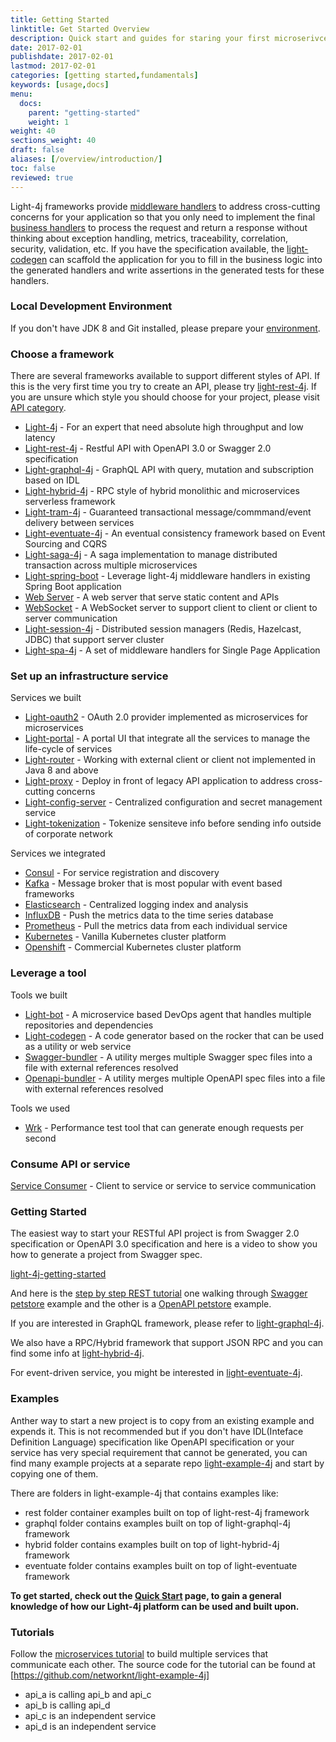 ```yaml
---
title: Getting Started
linktitle: Get Started Overview
description: Quick start and guides for staring your first microserivce on your preferred operating system.
date: 2017-02-01
publishdate: 2017-02-01
lastmod: 2017-02-01
categories: [getting started,fundamentals]
keywords: [usage,docs]
menu:
  docs:
    parent: "getting-started"
    weight: 1
weight: 40
sections_weight: 40
draft: false
aliases: [/overview/introduction/]
toc: false
reviewed: true
---
```


Light-4j frameworks provide [middleware handlers][] to address cross-cutting concerns for your application so that you only need to implement the final [business handlers][] to process the request and return a response without thinking about exception handling, metrics, traceability, correlation, security, validation, etc. If you have the specification available, the [light-codegen][] can scaffold the application for you to fill in the business logic into the generated handlers and write assertions in the generated tests for these handlers. 

### Local Development Environment

If you don't have JDK 8 and Git installed, please prepare your [environment][]. 

### Choose a framework

There are several frameworks available to support different styles of API. If this is the very first time you try to create an API, please try [light-rest-4j][]. If you are unsure which style you should choose for your project, please visit [API category][].

* [Light-4j][] - For an expert that need absolute high throughput and low latency
* [Light-rest-4j][] - Restful API with OpenAPI 3.0 or Swagger 2.0 specification
* [Light-graphql-4j][] - GraphQL API with query, mutation and subscription based on IDL
* [Light-hybrid-4j][] - RPC style of hybrid monolithic and microservices serverless framework
* [Light-tram-4j][] - Guaranteed transactional message/commmand/event delivery between services
* [Light-eventuate-4j][] - An eventual consistency framework based on Event Sourcing and CQRS
* [Light-saga-4j][] - A saga implementation to manage distributed transaction across multiple microservices
* [Light-spring-boot][] - Leverage light-4j middleware handlers in existing Spring Boot application
* [Web Server][] - A web server that serve static content and APIs
* [WebSocket][] - A WebSocket server to support client to client or client to server communication
* [Light-session-4j][] - Distributed session managers (Redis, Hazelcast, JDBC) that support server cluster
* [Light-spa-4j][] - A set of middleware handlers for Single Page Application

### Set up an infrastructure service

Services we built

* [Light-oauth2][] - OAuth 2.0 provider implemented as microservices for microservices
* [Light-portal][] - A portal UI that integrate all the services to manage the life-cycle of services
* [Light-router][] - Working with external client or client not implemented in Java 8 and above
* [Light-proxy][] - Deploy in front of legacy API application to address cross-cutting concerns
* [Light-config-server][] - Centralized configuration and secret management service
* [Light-tokenization][] - Tokenize sensiteve info before sending info outside of corporate network

Services we integrated

* [Consul][] - For service registration and discovery
* [Kafka][] - Message broker that is most popular with event based frameworks
* [Elasticsearch][] - Centralized logging index and analysis
* [InfluxDB][] - Push the metrics data to the time series database
* [Prometheus][] - Pull the metrics data from each individual service
* [Kubernetes][] - Vanilla Kubernetes cluster platform
* [Openshift][] - Commercial Kubernetes cluster platform

### Leverage a tool

Tools we built

* [Light-bot][] - A microservice based DevOps agent that handles multiple repositories and dependencies
* [Light-codegen] - A code generator based on the rocker that can be used as a utility or web service
* [Swagger-bundler][] - A utility merges multiple Swagger spec files into a file with external references resolved
* [Openapi-bundler][] - A utility merges multiple OpenAPI spec files into a file with external references resolved

Tools we used

* [Wrk][] - Performance test tool that can generate enough requests per second

### Consume API or service

[Service Consumer][] - Client to service or service to service communication


### Getting Started

The easiest way to start your RESTful API project is from Swagger 2.0 specification or OpenAPI 
3.0 specification and here is a video to show you how to generate a project from Swagger spec.

[light-4j-getting-started](https://youtu.be/xSJhF1LcE0Q)


And here is the [step by step REST tutorial][] one walking through [Swagger petstore][] example and
the other is a [OpenAPI petstore][] example.

If you are interested in GraphQL framework, please refer to [light-graphql-4j][].

We also have a RPC/Hybrid framework that support JSON RPC and you can find some info at
[light-hybrid-4j][].

For event-driven service, you might be interested in [light-eventuate-4j][].


### Examples

Anther way to start a new project is to copy from an existing example and expends it. This 
is not recommended but if you don't have IDL(Inteface Definition Language) specification like 
OpenAPI specification or your service has very special requirement that cannot be generated, you 
can find many example projects at a separate repo [light-example-4j][] and start by copying one 
of them.

There are folders in light-example-4j that contains examples like:

* rest folder container examples built on top of light-rest-4j framework
* graphql folder contains examples built on top of light-graphql-4j framework
* hybrid folder contains examples built on top of light-hybrid-4j framework
* eventuate folder contains examples built on top of light-eventuate framework

**To get started, check out the [Quick Start][] page, to gain a general knowledge of how our Light-4j platform can be used and built upon.**


### Tutorials

Follow the [microservices tutorial][] to build multiple services that communicate each other. The 
source code for the tutorial can be found at [https://github.com/networknt/light-example-4j]

* api_a is calling api_b and api_c
* api_b is calling api_d
* api_c is an independent service
* api_d is an independent service


[step by step REST tutorial]: /tutorial/rest/
[Swagger petstore]: /tutorial/rest/swagger/petstore/
[OpenAPI petstore]: /tutorial/rest/openapi/petstore/
[light-example-4j]: https://github.com/networknt/light-example-4j
[Quick Start]: /tutorial/rest/swagger/ms-chain/quickstart
[microservices tutorial]: /tutorial/

[environment]: /getting-started/environment/
[API category]: /architecture/category/
[middleware handlers]: /architecture/middleware-handler/
[business handlers]: /architecture/business-handler/
[Light-4j]: /style/light-4j/
[Light-rest-4j]: /style/light-rest-4j/
[Light-graphql-4j]: /style/light-graphql-4j/
[Light-hybrid-4j]: /style/light-hybrid-4j/
[Light-tram-4j]: /style/light-tram-4j/
[Light-eventuate-4j]: /style/light-eventuate-4j/
[Light-saga-4j]: /style/light-saga-4j/
[Light-spring-boot]: /style/light-spring-boot/
[Web Server]: /style/webserver/
[WebSocket]: /style/websocket/
[Light-session-4j]: /style/light-session-4j/
[Light-spa-4j]: /style/light-spa-4j/

[Light-oauth2]: /service/oauth/
[Light-portal]: /service/portal/
[Light-router]: /service/router/
[Light-proxy]: /service/proxy/
[Light-config-server]: /service/config/
[Light-tokenization]: /service/tokenization/

[Consul]: /service/consul/
[Kafka]: /service/kafka/
[Elasticsearch]: /service/elasticsearch/
[Grafana]: /service/grafana/
[InfluxDB]: /service/influxdb/
[Prometheus]: /service/prometheus/
[Kubernetes]: /service/kubernetes/
[Openshift]: /service/openshift/


[light-codegen]: /tool/light-codegen/
[Light-bot]: /tool/light-bot/
[Swagger-bundler]: https://github.com/networknt/swagger-bundler
[Openapi-bundler]: https://github.com/networknt/openapi-bundler
[Wrk]: /tool/wrk-perf/
[Service Consumer]: /consumer/

